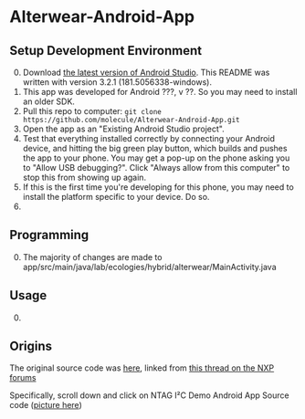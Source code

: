 # Alterwear-Android-App

## Setup Development Environment
0. Download [the latest version of Android Studio](https://developer.android.com/studio/). This README was written with version 3.2.1 (181.5056338-windows).
1. This app was developed for Android ???, v ??. So you may need to install an older SDK.
2. Pull this repo to computer: ```git clone https://github.com/molecule/Alterwear-Android-App.git```
3. Open the app as an "Existing Android Studio project".
4. Test that everything installed correctly by connecting your Android device, and hitting the big green play button, which builds and pushes the app to your phone. You may get a pop-up on the phone asking you to "Allow USB debugging?". Click "Always allow from this computer" to stop this from showing up again.
5. If this is the first time you're developing for this phone, you may need to install the platform specific to your device. Do so.
6. 

## Programming
0. The majority of changes are made to app/src/main/java/lab/ecologies/hybrid/alterwear/MainActivity.java

## Usage
0. 

## Origins
The original source code was [here](https://www.nxp.com/products/identification-and-security/nfc/nfc-tags-for-electronics/ntag-ic-iplus-i-explorer-kit:OM5569-NT322E?&fpsp=1&tab=Design_Tools_Tab), linked from [this thread on the NXP forums](https://community.nxp.com/thread/386404)

Specifically, scroll down and click on NTAG I²C Demo Android App Source code ([picture here](https://www.dropbox.com/s/euky57xeaabv2xb/Screenshot%202018-04-16%2013.45.59.png?dl=0))
